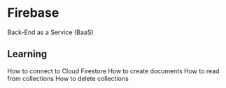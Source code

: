 # Firebase
Back-End as a Service (BaaS)

## Learning

 How to connect to Cloud Firestore
 How to create documents
 How to read from collections
 How to delete collections